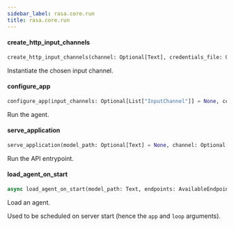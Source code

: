 ```yaml
---
sidebar_label: rasa.core.run
title: rasa.core.run
---
```


#### create\_http\_input\_channels

```python
create_http_input_channels(channel: Optional[Text], credentials_file: Optional[Text]) -> List["InputChannel"]
```

Instantiate the chosen input channel.

#### configure\_app

```python
configure_app(input_channels: Optional[List["InputChannel"]] = None, cors: Optional[Union[Text, List[Text], None]] = None, auth_token: Optional[Text] = None, enable_api: bool = True, response_timeout: int = constants.DEFAULT_RESPONSE_TIMEOUT, jwt_secret: Optional[Text] = None, jwt_method: Optional[Text] = None, route: Optional[Text] = "/webhooks/", port: int = constants.DEFAULT_SERVER_PORT, endpoints: Optional[AvailableEndpoints] = None, log_file: Optional[Text] = None, conversation_id: Optional[Text] = uuid.uuid4().hex)
```

Run the agent.

#### serve\_application

```python
serve_application(model_path: Optional[Text] = None, channel: Optional[Text] = None, port: int = constants.DEFAULT_SERVER_PORT, credentials: Optional[Text] = None, cors: Optional[Union[Text, List[Text]]] = None, auth_token: Optional[Text] = None, enable_api: bool = True, response_timeout: int = constants.DEFAULT_RESPONSE_TIMEOUT, jwt_secret: Optional[Text] = None, jwt_method: Optional[Text] = None, endpoints: Optional[AvailableEndpoints] = None, remote_storage: Optional[Text] = None, log_file: Optional[Text] = None, ssl_certificate: Optional[Text] = None, ssl_keyfile: Optional[Text] = None, ssl_ca_file: Optional[Text] = None, ssl_password: Optional[Text] = None, conversation_id: Optional[Text] = uuid.uuid4().hex)
```

Run the API entrypoint.

#### load\_agent\_on\_start

```python
async load_agent_on_start(model_path: Text, endpoints: AvailableEndpoints, remote_storage: Optional[Text], app: Sanic, loop: AbstractEventLoop)
```

Load an agent.

Used to be scheduled on server start
(hence the `app` and `loop` arguments).

